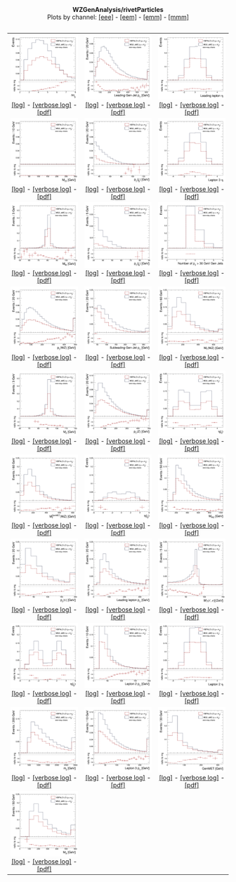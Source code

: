 <body>
  <div style="text-align: center;"><b>WZGenAnalysis/rivetParticles</b></div>
  <table>
  <div style="text-align: center;">Plots by channel: 
  <a href="eee">[eee]</a> -   <a href="eem">[eem]</a> -   <a href="emm">[emm]</a> -   <a href="mmm">[mmm]</a></div>
  <table>
  <tr style="text-align: center;">
    <td style="text-align: center;">
        <img src="plots/dEtajj.png" class="autoResizeImage" /><br/>
        <a href="logs/dEtajj_event_info.log">[log]</a> - 
        <a href="logs/dEtajj_event_info-verbose.log">[verbose log]</a> - 
        <a href="plots/dEtajj.pdf">[pdf]</a>
    </td>
    <td style="text-align: center;">
        <img src="plots/j1Pt.png" class="autoResizeImage" /><br/>
        <a href="logs/j1Pt_event_info.log">[log]</a> - 
        <a href="logs/j1Pt_event_info-verbose.log">[verbose log]</a> - 
        <a href="plots/j1Pt.pdf">[pdf]</a>
    </td>
    <td style="text-align: center;">
        <img src="plots/l1Eta.png" class="autoResizeImage" /><br/>
        <a href="logs/l1Eta_event_info.log">[log]</a> - 
        <a href="logs/l1Eta_event_info-verbose.log">[verbose log]</a> - 
        <a href="plots/l1Eta.pdf">[pdf]</a>
    </td>
  </tr>
  <tr style="text-align: center;">
    <td style="text-align: center;">
        <img src="plots/Z2mass.png" class="autoResizeImage" /><br/>
        <a href="logs/Z2mass_event_info.log">[log]</a> - 
        <a href="logs/Z2mass_event_info-verbose.log">[verbose log]</a> - 
        <a href="plots/Z2mass.pdf">[pdf]</a>
    </td>
    <td style="text-align: center;">
        <img src="plots/j3Pt.png" class="autoResizeImage" /><br/>
        <a href="logs/j3Pt_event_info.log">[log]</a> - 
        <a href="logs/j3Pt_event_info-verbose.log">[verbose log]</a> - 
        <a href="plots/j3Pt.pdf">[pdf]</a>
    </td>
    <td style="text-align: center;">
        <img src="plots/l3Eta.png" class="autoResizeImage" /><br/>
        <a href="logs/l3Eta_event_info.log">[log]</a> - 
        <a href="logs/l3Eta_event_info-verbose.log">[verbose log]</a> - 
        <a href="plots/l3Eta.pdf">[pdf]</a>
    </td>
  </tr>
  <tr style="text-align: center;">
    <td style="text-align: center;">
        <img src="plots/W1mass.png" class="autoResizeImage" /><br/>
        <a href="logs/W1mass_event_info.log">[log]</a> - 
        <a href="logs/W1mass_event_info-verbose.log">[verbose log]</a> - 
        <a href="plots/W1mass.pdf">[pdf]</a>
    </td>
    <td style="text-align: center;">
        <img src="plots/j4Pt.png" class="autoResizeImage" /><br/>
        <a href="logs/j4Pt_event_info.log">[log]</a> - 
        <a href="logs/j4Pt_event_info-verbose.log">[verbose log]</a> - 
        <a href="plots/j4Pt.pdf">[pdf]</a>
    </td>
    <td style="text-align: center;">
        <img src="plots/nj.png" class="autoResizeImage" /><br/>
        <a href="logs/nj_event_info.log">[log]</a> - 
        <a href="logs/nj_event_info-verbose.log">[verbose log]</a> - 
        <a href="plots/nj.pdf">[pdf]</a>
    </td>
  </tr>
  <tr style="text-align: center;">
    <td style="text-align: center;">
        <img src="plots/Pt.png" class="autoResizeImage" /><br/>
        <a href="logs/Pt_event_info.log">[log]</a> - 
        <a href="logs/Pt_event_info-verbose.log">[verbose log]</a> - 
        <a href="plots/Pt.pdf">[pdf]</a>
    </td>
    <td style="text-align: center;">
        <img src="plots/j2Pt.png" class="autoResizeImage" /><br/>
        <a href="logs/j2Pt_event_info.log">[log]</a> - 
        <a href="logs/j2Pt_event_info-verbose.log">[verbose log]</a> - 
        <a href="plots/j2Pt.pdf">[pdf]</a>
    </td>
    <td style="text-align: center;">
        <img src="plots/MTtrue.png" class="autoResizeImage" /><br/>
        <a href="logs/MTtrue_event_info.log">[log]</a> - 
        <a href="logs/MTtrue_event_info-verbose.log">[verbose log]</a> - 
        <a href="plots/MTtrue.pdf">[pdf]</a>
    </td>
  </tr>
  <tr style="text-align: center;">
    <td style="text-align: center;">
        <img src="plots/Z1mass.png" class="autoResizeImage" /><br/>
        <a href="logs/Z1mass_event_info.log">[log]</a> - 
        <a href="logs/Z1mass_event_info-verbose.log">[verbose log]</a> - 
        <a href="plots/Z1mass.pdf">[pdf]</a>
    </td>
    <td style="text-align: center;">
        <img src="plots/Z1Pt.png" class="autoResizeImage" /><br/>
        <a href="logs/Z1Pt_event_info.log">[log]</a> - 
        <a href="logs/Z1Pt_event_info-verbose.log">[verbose log]</a> - 
        <a href="plots/Z1Pt.pdf">[pdf]</a>
    </td>
    <td style="text-align: center;">
        <img src="plots/j1Eta.png" class="autoResizeImage" /><br/>
        <a href="logs/j1Eta_event_info.log">[log]</a> - 
        <a href="logs/j1Eta_event_info-verbose.log">[verbose log]</a> - 
        <a href="plots/j1Eta.pdf">[pdf]</a>
    </td>
  </tr>
  <tr style="text-align: center;">
    <td style="text-align: center;">
        <img src="plots/MTgenMET.png" class="autoResizeImage" /><br/>
        <a href="logs/MTgenMET_event_info.log">[log]</a> - 
        <a href="logs/MTgenMET_event_info-verbose.log">[verbose log]</a> - 
        <a href="plots/MTgenMET.pdf">[pdf]</a>
    </td>
    <td style="text-align: center;">
        <img src="plots/j3Eta.png" class="autoResizeImage" /><br/>
        <a href="logs/j3Eta_event_info.log">[log]</a> - 
        <a href="logs/j3Eta_event_info-verbose.log">[verbose log]</a> - 
        <a href="plots/j3Eta.pdf">[pdf]</a>
    </td>
    <td style="text-align: center;">
        <img src="plots/Mass.png" class="autoResizeImage" /><br/>
        <a href="logs/Mass_event_info.log">[log]</a> - 
        <a href="logs/Mass_event_info-verbose.log">[verbose log]</a> - 
        <a href="plots/Mass.pdf">[pdf]</a>
    </td>
  </tr>
  <tr style="text-align: center;">
    <td style="text-align: center;">
        <img src="plots/NuPt.png" class="autoResizeImage" /><br/>
        <a href="logs/NuPt_event_info.log">[log]</a> - 
        <a href="logs/NuPt_event_info-verbose.log">[verbose log]</a> - 
        <a href="plots/NuPt.pdf">[pdf]</a>
    </td>
    <td style="text-align: center;">
        <img src="plots/l1Pt.png" class="autoResizeImage" /><br/>
        <a href="logs/l1Pt_event_info.log">[log]</a> - 
        <a href="logs/l1Pt_event_info-verbose.log">[verbose log]</a> - 
        <a href="plots/l1Pt.pdf">[pdf]</a>
    </td>
    <td style="text-align: center;">
        <img src="plots/W1MTtrue.png" class="autoResizeImage" /><br/>
        <a href="logs/W1MTtrue_event_info.log">[log]</a> - 
        <a href="logs/W1MTtrue_event_info-verbose.log">[verbose log]</a> - 
        <a href="plots/W1MTtrue.pdf">[pdf]</a>
    </td>
  </tr>
  <tr style="text-align: center;">
    <td style="text-align: center;">
        <img src="plots/j2Eta.png" class="autoResizeImage" /><br/>
        <a href="logs/j2Eta_event_info.log">[log]</a> - 
        <a href="logs/j2Eta_event_info-verbose.log">[verbose log]</a> - 
        <a href="plots/j2Eta.pdf">[pdf]</a>
    </td>
    <td style="text-align: center;">
        <img src="plots/l2Pt.png" class="autoResizeImage" /><br/>
        <a href="logs/l2Pt_event_info.log">[log]</a> - 
        <a href="logs/l2Pt_event_info-verbose.log">[verbose log]</a> - 
        <a href="plots/l2Pt.pdf">[pdf]</a>
    </td>
    <td style="text-align: center;">
        <img src="plots/l2Eta.png" class="autoResizeImage" /><br/>
        <a href="logs/l2Eta_event_info.log">[log]</a> - 
        <a href="logs/l2Eta_event_info-verbose.log">[verbose log]</a> - 
        <a href="plots/l2Eta.pdf">[pdf]</a>
    </td>
  </tr>
  <tr style="text-align: center;">
    <td style="text-align: center;">
        <img src="plots/mjj.png" class="autoResizeImage" /><br/>
        <a href="logs/mjj_event_info.log">[log]</a> - 
        <a href="logs/mjj_event_info-verbose.log">[verbose log]</a> - 
        <a href="plots/mjj.pdf">[pdf]</a>
    </td>
    <td style="text-align: center;">
        <img src="plots/l3Pt.png" class="autoResizeImage" /><br/>
        <a href="logs/l3Pt_event_info.log">[log]</a> - 
        <a href="logs/l3Pt_event_info-verbose.log">[verbose log]</a> - 
        <a href="plots/l3Pt.pdf">[pdf]</a>
    </td>
    <td style="text-align: center;">
        <img src="plots/MET.png" class="autoResizeImage" /><br/>
        <a href="logs/MET_event_info.log">[log]</a> - 
        <a href="logs/MET_event_info-verbose.log">[verbose log]</a> - 
        <a href="plots/MET.pdf">[pdf]</a>
    </td>
  </tr>
  <tr style="text-align: center;">
    <td style="text-align: center;">
        <img src="plots/3lmass.png" class="autoResizeImage" /><br/>
        <a href="logs/3lmass_event_info.log">[log]</a> - 
        <a href="logs/3lmass_event_info-verbose.log">[verbose log]</a> - 
        <a href="plots/3lmass.pdf">[pdf]</a>
    </td>
</body>
</html>
